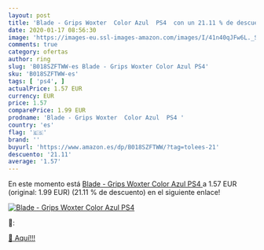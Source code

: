 ```yaml
---
layout: post
title: 'Blade - Grips Woxter  Color Azul  PS4  con un 21.11 % de descuento'
date: 2020-01-17 08:56:30
image: 'https://images-eu.ssl-images-amazon.com/images/I/41n40qJFw6L._SL400_.jpg'
comments: true
category: ofertas
author: ring
slug: 'B018SZFTWW-es Blade - Grips Woxter Color Azul PS4'
sku: 'B018SZFTWW-es'
tags: [ 'ps4', ]
actualPrice: 1.57 EUR
currency: EUR
price: 1.57
comparePrice: 1.99 EUR
prodname: 'Blade - Grips Woxter  Color Azul  PS4 '
country: 'es'
flag: '🇪🇸'
brand: ''
buyurl: 'https://www.amazon.es/dp/B018SZFTWW/?tag=tolees-21'
descuento: '21.11'
average: '1.57'
---
```


En este momento está [Blade - Grips Woxter  Color Azul  PS4 ](https://www.amazon.es/dp/B018SZFTWW/?tag=tolees-21) a 1.57 EUR (original: 1.99 EUR) (21.11 %  de descuento) en el siguiente enlace!

[![Blade - Grips Woxter  Color Azul  PS4 ](https://images-eu.ssl-images-amazon.com/images/I/41n40qJFw6L._SL400_.jpg)](https://www.amazon.es/dp/B018SZFTWW/?tag=tolees-21)

🔎:


[🛒 Aquí!!!](https://www.amazon.es/dp/B018SZFTWW/?tag=tolees-21)
